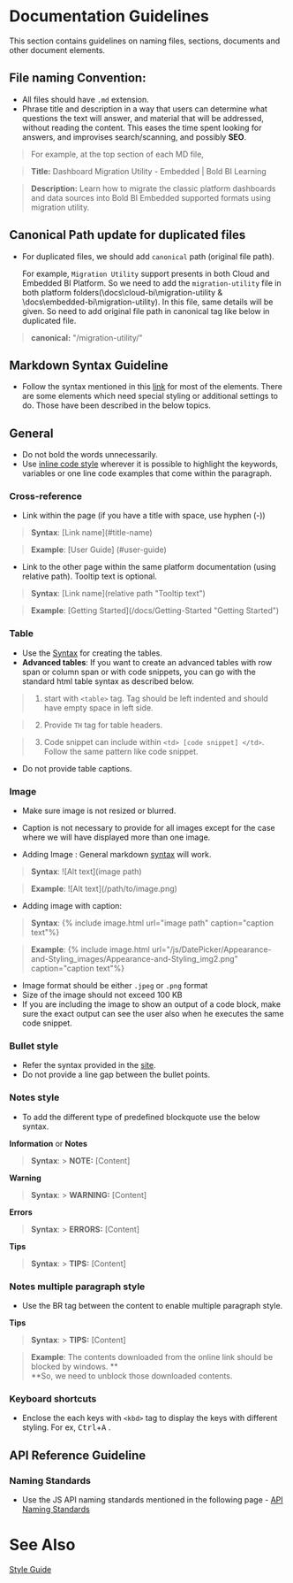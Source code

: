 # Documentation Guidelines

This section contains guidelines on naming files, sections, documents and other document elements.

## File naming Convention:
* All files should have `.md` extension.
* Phrase title and description in a way that users can determine what questions the text will answer, and material that will be addressed, without reading the content. This eases the time spent looking for answers, and improvises search/scanning, and possibly **SEO**.

> For example, at the top section of each MD file,

> **Title:** Dashboard Migration Utility - Embedded | Bold BI Learning

> **Description:** Learn how to migrate the classic platform dashboards and data sources into Bold BI Embedded supported formats using migration utility.

## Canonical Path update for duplicated files

* For duplicated files, we should add `canonical` path (original file path). 

  For example, `Migration Utility` support presents in both Cloud and Embedded BI Platform. So we need to add the `migration-utility` file in both platform folders(\docs\cloud-bi\migration-utility & \docs\embedded-bi\migration-utility). In this file, same details will be given. So need to add original file path in canonical tag like below in duplicated file.

> **canonical:** "/migration-utility/"

## Markdown Syntax Guideline
* Follow the syntax mentioned in this [link](http://kramdown.gettalong.org/syntax.html) for most of the elements. There are some elements which need special styling or additional settings to do. Those have been described in the below topics.

## General
* Do not bold the words unnecessarily.
* Use [inline code style](http://kramdown.gettalong.org/quickref.html#inline-code) wherever it is possible to highlight the keywords, variables or one line code examples that come within the paragraph.

### Cross-reference
* Link within the page (if you have a title with space, use hyphen (-))

>	**Syntax**: \[Link name](#title-name)

>	**Example**: \[User Guide] (#user-guide)

* Link to the other page within the same platform documentation (using relative path). Tooltip text is optional.

> **Syntax**: \[Link name](relative path "Tooltip text")

> **Example**: \[Getting Started](/docs/Getting-Started "Getting Started")

### Table
* Use the [Syntax](http://kramdown.gettalong.org/syntax.html#tables) for creating the tables.
* **Advanced tables**: If you want to create an advanced tables with row span or column span or with code snippets, you can go with the standard html table syntax as described below.

> 1. start with `<table>` tag. Tag should be left indented and should have empty space in left side. 

> 2. Provide `TH` tag for table headers.

> 3. Code snippet can include within `<td> [code snippet] </td>`. Follow the same pattern like code snippet. 

* Do not provide table captions.

### Image

* Make sure image is not resized or blurred. 
* Caption is not necessary to provide for all images except for the case where we will have displayed more than one image.

* Adding Image : General markdown [syntax](http://kramdown.gettalong.org/syntax.html#images) will work.

> **Syntax**: \!\[Alt text](image path)

> **Example**: \!\[Alt text](/path/to/image.png)

* Adding image with caption:

> **Syntax**: \{% include image.html url="image path" caption="caption text"%}

> **Example**: \{% include image.html url="/js/DatePicker/Appearance-and-Styling_images/Appearance-and-Styling_img2.png" caption="caption text"%}

* Image format should be either `.jpeg` or `.png` format 
* Size of the image should not exceed  100 KB  
* If you are including the image to show an output of a code block, make sure the exact output can see the user also when he executes the same code snippet.

### Bullet style
* Refer the syntax provided in the [site](http://kramdown.gettalong.org/syntax.html#lists).
* Do not provide a line gap between the bullet points.

### Notes style

* To add the different type of predefined blockquote use the below syntax.

**Information** or **Notes**
> **Syntax**: > **NOTE:** [Content]

**Warning**
> **Syntax**: > **WARNING:** [Content]

**Errors**
> **Syntax**: > **ERRORS:** [Content]

**Tips**
> **Syntax**: > **TIPS:** [Content]

### Notes multiple paragraph style
* Use the BR tag between the content to enable multiple paragraph style.  


**Tips**
> **Syntax**: > **TIPS:** [Content]

> **Example**:  The contents downloaded from the online link should be blocked by windows. **<BR>**So, we need to unblock those downloaded contents.

### Keyboard shortcuts
* Enclose the each keys with `<kbd>` tag to display the keys with different styling. For ex, <kbd>Ctrl</kbd>+<kbd>A</kbd> .

## API Reference Guideline

### Naming Standards
* Use the JS API naming standards mentioned in the following page - [API Naming Standards](https://syncfusion.atlassian.net/wiki/display/JS/API+Naming+Standards)

# See Also
[Style Guide](/style-guide.md)